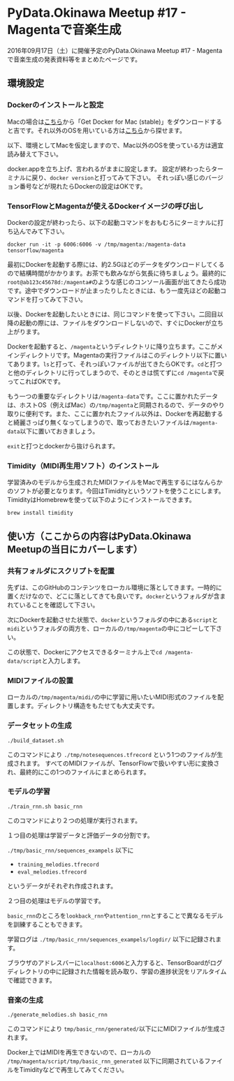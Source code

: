 # PyData.Okinawa Meetup #17 - Magentaで音楽生成

2016年09月17日（土）に開催予定のPyData.Okinawa Meetup #17 - Magentaで音楽生成の発表資料等をまとめたページです。

## 環境設定

### Dockerのインストールと設定

Macの場合は[こちら](https://docs.docker.com/docker-for-mac/)から「Get Docker for Mac (stable)」をダウンロードすると吉です。それ以外のOSを用いている方は[こちら](https://docs.docker.com/engine/installation/)から探せます。

以下、環境としてMacを仮定しますので、Mac以外のOSを使っている方は適宜読み替えて下さい。

docker.appを立ち上げ、言われるがままに設定します。
設定が終わったらターミナルに戻り、`docker version`と打ってみて下さい。
それっぽい感じのバージョン番号などが現れたらDockerの設定はOKです。

### TensorFlowとMagentaが使えるDockerイメージの呼び出し

Dockerの設定が終わったら、以下の起動コマンドをおもむろにターミナルに打ち込んでみて下さい。

```bash:
docker run -it -p 6006:6006 -v /tmp/magenta:/magenta-data tensorflow/magenta
```

最初にDockerを起動する際には、約2.5Gほどのデータをダウンロードしてくるので結構時間がかかります。お茶でも飲みながら気長に待ちましょう。最終的に`root@ab123c45678d:/magenta#`のような感じのコンソール画面が出てきたら成功です。途中でダウンロードが止まったりしたときには、もう一度先ほどの起動コマンドを打ってみて下さい。

以後、Dockerを起動したいときには、同じコマンドを使って下さい。二回目以降の起動の際には、ファイルをダウンロードしないので、すぐにDockerが立ち上がります。

Dockerを起動すると、`/magenta`というディレクトリに降り立ちます。ここがメインディレクトリです。Magentaの実行ファイルはこのディレクトリ以下に置いてあります。`ls`と打って、それっぽいファイルが出てきたらOKです。`cd`と打つと他のディレクトリに行ってしまうので、そのときは慌てずに`cd /magenta`で戻ってこればOKです。

もう一つの重要なディレクトリは`/magenta-data`です。ここに置かれたデータは、ホストOS（例えばMac）の`/tmp/magenta`と同期されるので、データのやり取りに便利です。また、ここに置かれたファイル以外は、Dockerを再起動すると綺麗さっぱり無くなってしまうので、取っておきたいファイルは`/magenta-data`以下に置いておきましょう。

`exit`と打つとdockerから抜けられます。

### Timidity（MIDI再生用ソフト）のインストール

学習済みのモデルから生成されたMIDIファイルをMacで再生するにはなんらかのソフトが必要となります。今回はTimidityというソフトを使うことにします。TimidityはHomebrewを使って以下のようにインストールできます。

```bash:
brew install timidity
```

## 使い方（ここからの内容はPyData.Okinawa Meetupの当日にカバーします）

### 共有フォルダにスクリプトを配置

先ずは、このGitHubのコンテンツをローカル環境に落としてきます。一時的に置くだけなので、どこに落としてきても良いです。`docker`というフォルダが含まれていることを確認して下さい。

次にDockerを起動させた状態で、`docker`というフォルダの中にある`script`と`midi`というフォルダの両方を、ローカルの`/tmp/magenta`の中にコピーして下さい。

この状態で、Dockerにアクセスできるターミナル上で`cd /magenta-data/script`と入力します。

### MIDIファイルの設置

ローカルの`/tmp/magenta/midi/`の中に学習に用いたいMIDI形式のファイルを配置します。ディレクトリ構造をもたせても大丈夫です。

### データセットの生成

```
./build_dataset.sh
```

このコマンドにより `./tmp/notesequences.tfrecord`  という1つのファイルが生成されます。
すべてのMIDIファイルが、TensorFlowで扱いやすい形に変換され、最終的にこの1つのファイルにまとめられます。

### モデルの学習

```
./train_rnn.sh basic_rnn
```

このコマンドにより２つの処理が実行されます。

１つ目の処理は学習データと評価データの分割です。

 `./tmp/basic_rnn/sequences_exampels` 以下に

- `training_melodies.tfrecord`
- `eval_melodies.tfrecord`

というデータがそれぞれ作成されます。

２つ目の処理はモデルの学習です。

`basic_rnn`のところを`lookback_rnn`や`attention_rnn`とすることで異なるモデルを訓練することもできます。

学習ログは `./tmp/basic_rnn/sequences_exampels/logdir/` 以下に記録されます。

ブラウザのアドレスバーに`localhost:6006`と入力すると、TensorBoardがログディレクトリの中に記録された情報を読み取り、学習の進捗状況をリアルタイムで確認できます。

### 音楽の生成

```
./generate_melodies.sh basic_rnn
```

このコマンドにより
`tmp/basic_rnn/generated/`以下ににMIDIファイルが生成されます。

Docker上ではMIDIを再生できないので、ローカルの `/tmp/magenta/script/tmp/basic_rnn_generated` 以下に同期されているファイルをTimidityなどで再生してみてください。
